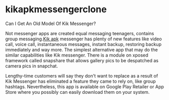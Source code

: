 # kikapkmessengerclone
Can I Get An Old Model Of Kik Messenger?

Not messenger apps are created equal messaging teenagers, contains group messaging.<a href="http://www.kikapk.info/">Kik apk</a> messenger has plenty of new features like video call, voice call, instantaneous messages, instant backup, restoring backup immediately and way more. The simplest alternative app that may do the similar capabilities like Kik messenger. There is a module on xposed framework called snapshare that allows gallery pics to be despatched as camera pics in snapchat.

Lengthy-time customers will say they don't want to replace as a result of Kik Messenger has eliminated a feature they came to rely on, like group hashtags. Nevertheless, this app is available on Google Play Retailer or App Store where you possibly can easily download them on your system.
